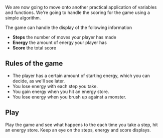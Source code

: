 We are now going to move onto another practical application of variables and functions. We're going to handle the scoring for the game using a simple algorithm.

The game can handle the display of the following information

- **Steps** the number of moves your player has made
- **Energy** the amount of energy your player has
- **Score** the total score

## Rules of the game

- The player has a certain amount of starting energy, which you can decide, as we'll see later.
- You lose energy with each step you take.
- You gain energy when you hit an energy store. 
- You lose energy when you brush up against a monster.

## Play
Play the game and see what happens to the each time you take a step, hit an energy store. Keep an eye on the steps, energy and score displays.


